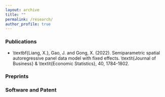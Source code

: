 ```yaml
---
layout: archive
title: ""
permalink: /research/
author_profile: true
---
```


### Publications

- \textbf{Liang, X.}, Gao, J. and Gong, X. (2022). Semiparametric spatial autoregressive panel data model with fixed effects. 
\textit{Journal of Business} \& \textit{Economic Statistics}, 40, 1784-1802.

### Preprints

### Software and Patent

